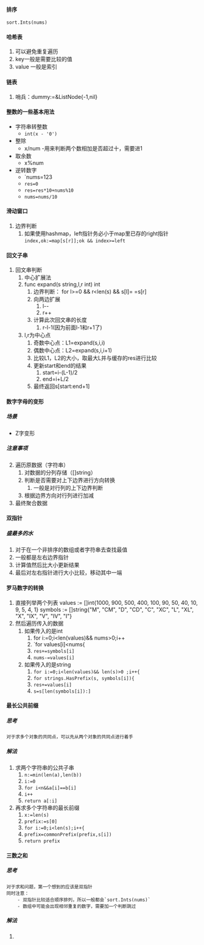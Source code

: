 
#### 排序
	sort.Ints(nums)

#### 哈希表
1. 可以避免重复遍历
2. key一般是需要比较的值
3. value 一般是索引

#### 链表
1. 哨兵：dummy:=&ListNode{-1,nil}

#### 整数的一些基本用法
- 字符串转整数
	- `int(x - '0')`
- 整除
	- x/num
		-用来判断两个数相加是否超过十，需要进1
- 取余数
	- x%num
- 逆转数字
	- `nums=123
	- `res=0`
	- `res=res*10+nums%10`
	- `nums=nums/10`

#### 滑动窗口
1. 边界判断
	1. 如果使用hashmap，left指针务必小于map里已存的right指针
		`index,ok:=map[s[r]];ok && index>=left`

#### 回文子串
1. 回文串判断
	1. 中心扩展法
	2. func expand(s string,l,r int) int
		1. 边界判断： for l>=0 && r<len(s) && s[l]= =s[r]
		2. 向两边扩展
			1. l--
			2. r++
		3. 计算此次回文串的长度
			1. r-l-1(因为前面l-1和r+1了)
	3. l,r为中心点
		1. 奇数中心点：L1=expand(s,i,i)
		2. 偶数中心点：L2=expand(s,i,i+1)
		3. 比较L1，L2的大小，取最大L并与缓存的res进行比较
		4. 更新start和end的结果
			1. start=i-(L-1)/2
			2. end=i+L/2
		5. 最终返回s[start:end+1]

#### 数字字母的变形
##### 场景
- Z字变形

##### 注意事项
2. 遍历原数据（字符串）
	1. 对数据的分列存储（[]string）
	2. 判断是否需要对上下边界进行方向转换
		1. 一般是对行列的上下边界判断
	3. 根据边界方向对行列进行加减
3. 最终聚合数据

#### 双指针
##### 盛最多的水
1. 对于在一个非排序的数组或者字符串去查找最值
2. 一般都是左右边界指针
3. 计算值然后比大小更新结果
4. 最后对左右指针进行大小比较，移动其中一端

#### 罗马数字的转换
1. 直接列举两个列表
	values := []int{1000, 900, 500, 400, 100, 90, 50, 40, 10, 9, 5, 4, 1}
	symbols := []string{"M", "CM", "D", "CD", "C", "XC", "L", "XL", "X", "IX", "V", "IV", "I"}
2. 然后遍历传入的数据
	1. 如果传入的是int
		1. for i:=0;i<len(values)&& nums>0;i++
		3. `for values[i]<nums{
		4. `res+=symbols[i]`
		5. `nums-=values[i]`
	2. 如果传入的是string
		1. `for i:=0;i<len(values)&& len(s)>0 ;i++{`
		2. `for strings.HasPrefix(s, symbols[i]){`
		3. `res+=values[i]`
		4. `s=s[len(symbols[i]):]`


#### 最长公共前缀
##### 思考
	对于求多个对象的共同点，可以先从两个对象的共同点进行着手

##### 解法
1. 求两个字符串的公共子串
	1. `n:=min(len(a),len(b))`
	2. `i:=0`
	3. `for i<n&&a[i]==b[i]`
	4. `i++`
	5. `return a[:i]`
2. 再求多个字符串的最长前缀
	1. `x:=len(s)`
	2. `prefix:=s[0]`
	3. `for i:=0;i<len(s);i++{`
	4. `prefix=commonPrefix(prefix,s[i])`
	5. `return prefix`

#### 三数之和
##### 思考
	对于求和问题，第一个想到的应该是双指针
	同时注意：
		- 双指针比较适合顺序排列，所以一般都会`sort.Ints(nums)`
		- 数组中可能会出现相邻重复的数字，需要加一个判断跳过
##### 解法
1. 